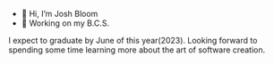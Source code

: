 - 👋 Hi, I’m Josh Bloom
- 👀 Working on my B.C.S.

I expect to graduate by June of this year(2023). Looking forward to spending some time learning more about the art of software creation.


<!---
Odyhibit/Odyhibit is a ✨ special ✨ repository because its `README.md` (this file) appears on your GitHub profile.
You can click the Preview link to take a look at your changes.
--->

